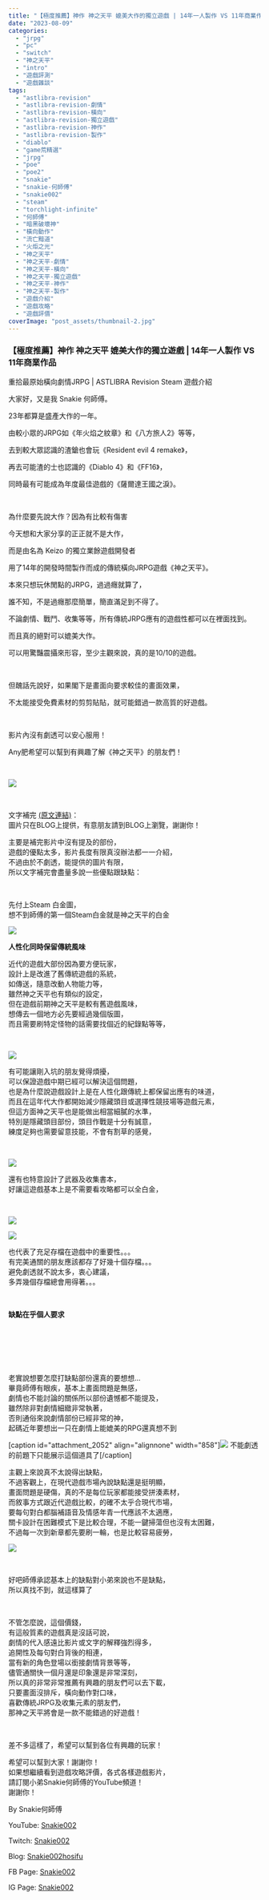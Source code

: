 ```yaml
---
title: "【極度推薦】神作 神之天平 媲美大作的獨立遊戲 | 14年一人製作 VS 11年商業作品 | 重拾最原始橫向劇情JRPG | ASTLIBRA Revision Steam 遊戲介紹"
date: "2023-08-09"
categories: 
  - "jrpg"
  - "pc"
  - "switch"
  - "神之天平"
  - "intro"
  - "遊戲評測"
  - "遊戲雜談"
tags: 
  - "astlibra-revision"
  - "astlibra-revision-劇情"
  - "astlibra-revision-橫向"
  - "astlibra-revision-獨立遊戲"
  - "astlibra-revision-神作"
  - "astlibra-revision-製作"
  - "diablo"
  - "game荒精選"
  - "jrpg"
  - "poe"
  - "poe2"
  - "snakie"
  - "snakie-何師傅"
  - "snakie002"
  - "steam"
  - "torchlight-infinite"
  - "何師傅"
  - "暗黑破壞神"
  - "橫向動作"
  - "流亡黯道"
  - "火炬之光"
  - "神之天平"
  - "神之天平-劇情"
  - "神之天平-橫向"
  - "神之天平-獨立遊戲"
  - "神之天平-神作"
  - "神之天平-製作"
  - "遊戲介紹"
  - "遊戲攻略"
  - "遊戲評價"
coverImage: "post_assets/thumbnail-2.jpg"
---
```


### 【極度推薦】神作 神之天平 媲美大作的獨立遊戲 | 14年一人製作 VS 11年商業作品  
重拾最原始橫向劇情JRPG | ASTLIBRA Revision Steam 遊戲介紹

  
大家好，又是我 Snakie 何師傅。  

  
23年都算是盛產大作的一年。  

  
由較小眾的JRPG如《年火焰之紋章》和《八方旅人2》等等，  

  
去到較大眾認識的渣鎗也會玩《Resident evil 4 remake》，  

  
再去可能渣的士也認識的《Diablo 4》和《FF16》，  

  
同時最有可能成為年度最佳遊戲的《薩爾達王國之淚》。  

  
   

  
為什麼要先說大作？因為有比較有傷害  

  
今天想和大家分享的正正就不是大作，  

  
而是由名為 Keizo 的獨立業餘遊戲開發者  

  
用了14年的開發時間製作而成的傳統橫向JRPG遊戲《神之天平》。  

  
本來只想玩休閒點的JRPG，過過癮就算了，  

  
誰不知，不是過癮那麼簡單，簡直滿足到不得了。  

  
不論劇情、戰鬥、收集等等，所有傳統JRPG應有的遊戲性都可以在裡面找到。  

  
而且真的絕對可以媲美大作。  

  
可以用驚豔震攝來形容，至少主觀來說，真的是10/10的遊戲。  

  
   

  
但醜話先說好，如果閣下是畫面向要求較佳的畫面效果，  

  
不太能接受免費素材的剪剪貼貼，就可能錯過一款高質的好遊戲。  

  
   

  
影片內沒有劇透可以安心服用！  

  
Any肥希望可以幫到有興趣了解《神之天平》的朋友們！  

  
   

  
![](post_assets/12344-1024x686.png)  

  
   

  
文字補完 [(原文連結)](https://snakie002hosifu.blog/astlibra)：  
圖片只在BLOG上提供，有意朋友請到BLOG上瀏覽，謝謝你！  

  
主要是補完影片中沒有提及的部份，  
遊戲的優點太多，影片長度有限真沒辦法都一一介紹，  
不過由於不劇透，能提供的圖片有限，  
所以文字補完會盡量多說一些優點跟缺點：  

  
   

  
先付上Steam 白金圖，  
想不到師傅的第一個Steam白金就是神之天平的白金  

  
![](post_assets/6-1013x1024.png)  

  
**人性化同時保留傳統風味**  

  
近代的遊戲大部份因為要方便玩家，  
設計上是改進了舊傳統遊戲的系統，  
如傳送，隨意改動人物能力等，  
雖然神之天平也有類似的設定，  
但在遊戲前期神之天平是較有舊遊戲風味，  
想傳去一個地方必先要經過幾個版圖，  
而且需要刷特定怪物的話需要找個近的紀錄點等等，  

  
   

  
![](post_assets/1-2-1024x576.jpg)  

  
有可能讓剛入坑的朋友覺得煩擾，  
可以保證遊戲中期已經可以解決這個問題，  
也是為什麼說遊戲設計上是在人性化跟傳統上都保留出應有的味道，  
而且在這年代大作都開始減少隱藏頭目或選擇性競技場等遊戲元素，  
但這方面神之天平也是能做出相當細膩的水準，  
特別是隱藏頭目部份，頭目作戰是十分有誠意，  
練度足夠也需要留意技能，不會有割草的感覺，  

  
   

  
![](post_assets/4-1024x620.png)  

  
還有也特意設計了武器及收集書本，  
好讓這遊戲基本上是不需要看攻略都可以全白金，  

  
   

  
![](post_assets/5-1024x633.png)  

  
![](post_assets/3-1024x618.png)  

  
也代表了充足存檔在遊戲中的重要性。。。  
有完美通關的朋友應該都存了好幾十個存檔。。。  
避免劇透就不說太多，衷心建議，  
多弄幾個存檔總會用得著。。。  

  
   

  
**缺點在乎個人要求**  

  
   

  
   

  
   

  
老實說想要怎麼打缺點部份還真的要想想…  
畢竟師傅有眼疾，基本上畫面問題是無感，  
劇情也不能討論的關係所以部份遺憾都不能提及，  
雖然除非對劇情細緻非常執著，  
否則通俗來說劇情部份已經非常的神，  
起碼近年要想出一只在劇情上能媲美的RPG還真想不到  

  
\[caption id="attachment\_2052" align="alignnone" width="858"\]![](post_assets/8-1-1024x576.jpg) 不能劇透的前題下只能展示這個道具了\[/caption\]  

  
主觀上來說真不太說得出缺點，  
不過客觀上，在現代遊戲市場內說缺點還是挺明顯，  
畫面問題是硬傷，真的不是每位玩家都能接受拼湊素材，  
而敘事方式跟近代遊戲比較，的確不太乎合現代市場，  
要每句對白都腦補語音及情感年青一代應該不太適應，  
關卡設計在困難模式下是比較合理，不能一鍵掃蕩但也沒有太困難，  
不過每一次到新章都先要刷一輪，也是比較容易疲勞，  

  
![](post_assets/7-1-1024x576.jpg)  

  
   

  
好吧師傅承認基本上的缺點對小弟來說也不是缺點，  
所以真找不到，就這樣算了  

  
   

  
不管怎麼說，這個價錢，  
有這般質素的遊戲真是沒話可說，  
劇情的代入感遠比影片或文字的解釋強烈得多，  
追開性及每句對白背後的相連，  
當有新的角色登場以銜接劇情背景等等，  
儘管通關快一個月還是印象還是非常深刻，  
所以真的非常非常推薦有興趣的朋友們可以去下載，  
只要畫面沒排斥，橫向動作對口味，  
喜歡傳統JRPG及收集元素的朋友們，  
那神之天平將會是一款不能錯過的好遊戲！  

  
   

  
差不多這樣了，希望可以幫到各位有興趣的玩家！  

  
希望可以幫到大家！謝謝你！  
如果想繼續看到遊戲攻略評價，各式各樣遊戲影片，  
請訂閱小弟Snakie何師傅的YouTube頻道！  
謝謝你！  

  
By Snakie何師傅  

  
YouTube: [Snakie002](https://www.youtube.com/channel/UCDOMLG_RBSoqVHK3sIYJeLA)  

  
Twitch: [Snakie002](https://www.twitch.tv/snakie002/)  

  
Blog: [Snakie002hosifu](https://snakie002hosifu.blog/)  

  
FB Page: [Snakie002](https://www.facebook.com/Snakie002/)  

  
IG Page: [Snakie002](https://www.instagram.com/snakie002/)
